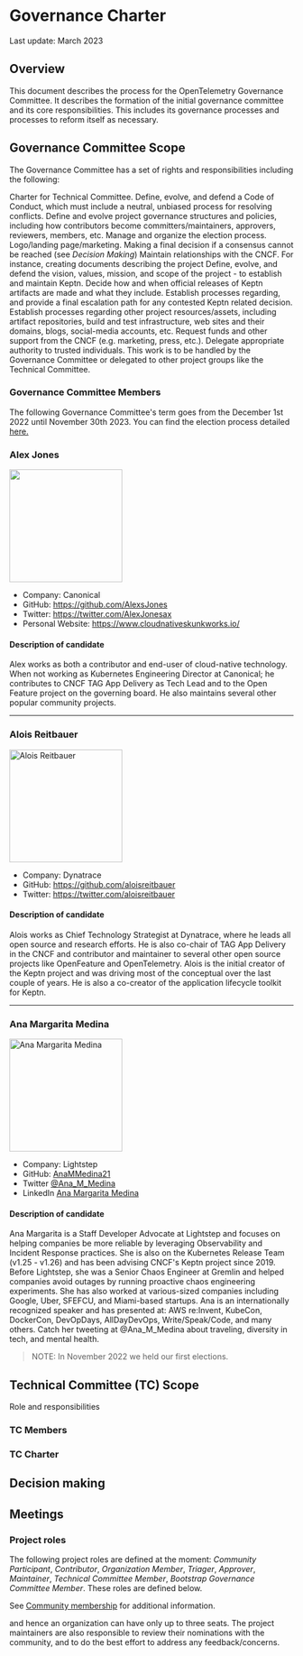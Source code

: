 # Governance Charter

Last update: March 2023

## Overview

This document describes the process for the OpenTelemetry Governance Committee.
It describes the formation of the initial governance committee and its core responsibilities.
This includes its governance processes and processes to reform itself as necessary.


## Governance Committee Scope


The Governance Committee has a set of rights and responsibilities including the following:

Charter for Technical Committee.
Define, evolve, and defend a Code of Conduct, which must include a neutral, unbiased process for resolving conflicts.
Define and evolve project governance structures and policies, including how contributors become committers/maintainers, approvers, reviewers, members, etc.
Manage and organize the election process.
Logo/landing page/marketing.
Making a final decision if a consensus cannot be reached (see _Decision Making_)
Maintain relationships with the CNCF. For instance, creating documents describing the project
Define, evolve, and defend the vision, values, mission, and scope of the project - to establish and maintain Keptn.
Decide how and when official releases of Keptn artifacts are made and what they include.
Establish processes regarding, and provide a final escalation path for any contested Keptn related decision.
Establish processes regarding other project resources/assets, including artifact repositories, build and test infrastructure, web sites and their domains, blogs, social-media accounts, etc.
Request funds and other support from the CNCF (e.g. marketing, press, etc.).
Delegate appropriate authority to trusted individuals.
This work is to be handled by the Governance Committee or delegated to other project groups like the Technical Committee.


### Governance Committee Members

The following Governance Committee's term goes from the December 1st 2022 until November 30th 2023.
You can find the election process detailed [here.](https://github.com/keptn/community/blob/main/elections/2022/governance-committee-election.md)

### Alex Jones

<img src="https://i.ibb.co/M5SLpD0/KC-CNC-NA-headshot-221027-Alex-Jones-2215.jpg" height="200" />

- Company: Canonical
- GitHub: https://github.com/AlexsJones
- Twitter: https://twitter.com/AlexJonesax
- Personal Website: https://www.cloudnativeskunkworks.io/

#### Description of candidate ####

Alex works as both a contributor and end-user of cloud-native technology. 
When not working as Kubernetes Engineering Director at Canonical; he contributes to CNCF TAG App Delivery as Tech Lead and to the Open Feature project on the governing board. He also maintains several other popular community projects.

---

### Alois Reitbauer

<img src="https://engineering.dynatrace.com/_next/image?url=https%3A%2F%2Fbackend.engineering.dynatrace.com%2Fimg%2Fresized%2F291%3Fwidth%3D220&w=3840&q=90" alt="Alois Reitbauer" height="200" width="200">

- Company: Dynatrace
- GitHub: https://github.com/aloisreitbauer
- Twitter: https://twitter.com/aloisreitbauer

#### Description of candidate ####

Alois works as Chief Technology Strategist at Dynatrace, where he leads all open source and research efforts. He is also co-chair of TAG App Delivery in the CNCF and contributor and maintainer to several other open source projects like OpenFeature and OpenTelemetry. Alois is the initial creator of the Keptn project and was driving most of the conceptual over the last couple of years. He is also a co-creator of the application lifecycle toolkit for Keptn. 

---

### Ana Margarita Medina

<img src="https://avatars.githubusercontent.com/u/3894791" alt="Ana Margarita Medina" height="200" width="200">

- Company: Lightstep
- GitHub: [AnaMMedina21](https://github.com/AnaMMedina21)
- Twitter [@Ana_M_Medina](https://twitter.com/Ana_M_Medina)
- LinkedIn [Ana Margarita Medina](https://www.linkedin.com/in/anammedina/)

#### Description of candidate ####
Ana Margarita is a Staff Developer Advocate at Lightstep and focuses on helping companies be more reliable by leveraging Observability and Incident Response practices. She is also on the Kubernetes Release Team (v1.25 - v1.26) and has been advising CNCF's Keptn project since 2019. Before Lightstep, she was a Senior Chaos Engineer at Gremlin and helped companies avoid outages by running proactive chaos engineering experiments. She has also worked at various-sized companies including Google, Uber, SFEFCU, and Miami-based startups. Ana is an internationally recognized speaker and has presented at: AWS re:Invent, KubeCon, DockerCon, DevOpDays, AllDayDevOps, Write/Speak/Code, and many others. Catch her tweeting at @Ana_M_Medina about traveling, diversity in tech, and mental health.

> NOTE:
> In November 2022 we held our first elections.

## Technical Committee (TC) Scope

Role and responsibilities


### TC Members



### TC Charter



## Decision making



## Meetings



### Project roles

The following project roles are defined at the moment:
_Community Participant_,
_Contributor_,
_Organization Member_,
_Triager_,
_Approver_,
_Maintainer_,
_Technical Committee Member_,
_Bootstrap Governance Committee Member_.
These roles are defined below.

See [Community membership](./COMMUNITY_MEMBERSHIP.md) for additional information.





and hence an organization can have only up to three seats.
The project maintainers are also responsible to review their nominations with the community,
and to do the best effort to address any feedback/concerns.
